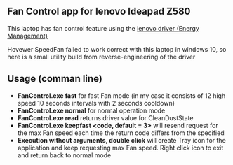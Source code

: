 Fan Control app for lenovo Ideapad Z580
---------------------------------------

This laptop has fan control feature using the [lenovo driver (Energy Management)](http://driverdl.lenovo.com.cn/lenovo/DriverFilesUploadFloder/36484/WIN8_EM.exe)

Hovewer SpeedFan failed to work correct with this laptop in windows 10, so here is a small utility build from reverse-engineering of the driver

Usage (comman line)
-----

* **FanControl.exe fast** for fast Fan mode (in my case it consists of 12 high speed 10 seconds intervals with 2 seconds cooldown)
* **FanControl.exe normal** for normal operation mode
* **FanControl.exe read** returns driver value for CleanDustState
* **FanControl.exe keepfast <code, default = 3>** will resend request for the max Fan speed each time the return code differs from the specified
* **Execution without arguments, double click** will create Tray icon for the application and keep requesting max Fan speed. Right click icon to exit and return back to normal mode